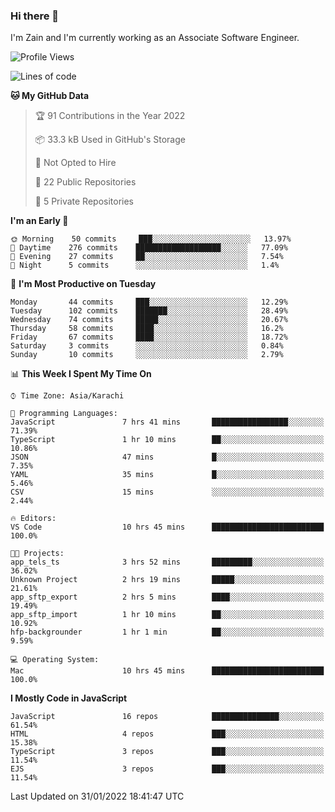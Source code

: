 ### Hi there 👋

I'm Zain and I'm currently working as an Associate Software Engineer.

<!--START_SECTION:waka-->
![Profile Views](http://img.shields.io/badge/Profile%20Views-0-blue)

![Lines of code](https://img.shields.io/badge/From%20Hello%20World%20I%27ve%20Written-3%20Million%20lines%20of%20code-blue)

**🐱 My GitHub Data** 

> 🏆 91 Contributions in the Year 2022
 > 
> 📦 33.3 kB Used in GitHub's Storage 
 > 
> 🚫 Not Opted to Hire
 > 
> 📜 22 Public Repositories 
 > 
> 🔑 5 Private Repositories  
 > 
**I'm an Early 🐤** 

```text
🌞 Morning    50 commits     ███░░░░░░░░░░░░░░░░░░░░░░   13.97% 
🌆 Daytime    276 commits    ███████████████████░░░░░░   77.09% 
🌃 Evening    27 commits     ██░░░░░░░░░░░░░░░░░░░░░░░   7.54% 
🌙 Night      5 commits      ░░░░░░░░░░░░░░░░░░░░░░░░░   1.4%

```
📅 **I'm Most Productive on Tuesday** 

```text
Monday       44 commits     ███░░░░░░░░░░░░░░░░░░░░░░   12.29% 
Tuesday      102 commits    ███████░░░░░░░░░░░░░░░░░░   28.49% 
Wednesday    74 commits     █████░░░░░░░░░░░░░░░░░░░░   20.67% 
Thursday     58 commits     ████░░░░░░░░░░░░░░░░░░░░░   16.2% 
Friday       67 commits     ████░░░░░░░░░░░░░░░░░░░░░   18.72% 
Saturday     3 commits      ░░░░░░░░░░░░░░░░░░░░░░░░░   0.84% 
Sunday       10 commits     ░░░░░░░░░░░░░░░░░░░░░░░░░   2.79%

```


📊 **This Week I Spent My Time On** 

```text
⌚︎ Time Zone: Asia/Karachi

💬 Programming Languages: 
JavaScript               7 hrs 41 mins       █████████████████░░░░░░░░   71.39% 
TypeScript               1 hr 10 mins        ██░░░░░░░░░░░░░░░░░░░░░░░   10.86% 
JSON                     47 mins             █░░░░░░░░░░░░░░░░░░░░░░░░   7.35% 
YAML                     35 mins             █░░░░░░░░░░░░░░░░░░░░░░░░   5.46% 
CSV                      15 mins             ░░░░░░░░░░░░░░░░░░░░░░░░░   2.44%

🔥 Editors: 
VS Code                  10 hrs 45 mins      █████████████████████████   100.0%

🐱‍💻 Projects: 
app_tels_ts              3 hrs 52 mins       █████████░░░░░░░░░░░░░░░░   36.02% 
Unknown Project          2 hrs 19 mins       █████░░░░░░░░░░░░░░░░░░░░   21.61% 
app_sftp_export          2 hrs 5 mins        ████░░░░░░░░░░░░░░░░░░░░░   19.49% 
app_sftp_import          1 hr 10 mins        ██░░░░░░░░░░░░░░░░░░░░░░░   10.92% 
hfp-backgrounder         1 hr 1 min          ██░░░░░░░░░░░░░░░░░░░░░░░   9.59%

💻 Operating System: 
Mac                      10 hrs 45 mins      █████████████████████████   100.0%

```

**I Mostly Code in JavaScript** 

```text
JavaScript               16 repos            ███████████████░░░░░░░░░░   61.54% 
HTML                     4 repos             ███░░░░░░░░░░░░░░░░░░░░░░   15.38% 
TypeScript               3 repos             ███░░░░░░░░░░░░░░░░░░░░░░   11.54% 
EJS                      3 repos             ███░░░░░░░░░░░░░░░░░░░░░░   11.54%

```



 Last Updated on 31/01/2022 18:41:47 UTC
<!--END_SECTION:waka-->

<!--
**ZainAmjad68/ZainAmjad68** is a ✨ _special_ ✨ repository because its `README.md` (this file) appears on your GitHub profile.

Here are some ideas to get you started:

- 🔭 I’m currently working on ...
- 🌱 I’m currently learning ...
- 👯 I’m looking to collaborate on ...
- 🤔 I’m looking for help with ...
- 💬 Ask me about ...
- 📫 How to reach me: ...
- 😄 Pronouns: ...
- ⚡ Fun fact: ...
-->
